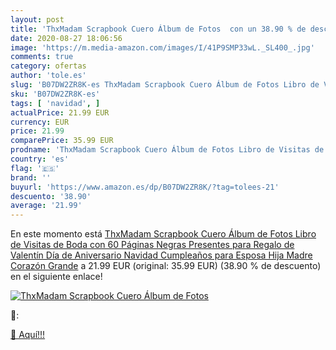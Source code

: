 ```yaml
---
layout: post
title: 'ThxMadam Scrapbook Cuero Álbum de Fotos  con un 38.90 % de descuento'
date: 2020-08-27 18:06:56
image: 'https://m.media-amazon.com/images/I/41P9SMP33wL._SL400_.jpg'
comments: true
category: ofertas
author: 'tole.es'
slug: 'B07DW2ZR8K-es ThxMadam Scrapbook Cuero Álbum de Fotos Libro de Visitas...'
sku: 'B07DW2ZR8K-es'
tags: [ 'navidad', ]
actualPrice: 21.99 EUR
currency: EUR
price: 21.99
comparePrice: 35.99 EUR
prodname: 'ThxMadam Scrapbook Cuero Álbum de Fotos Libro de Visitas de Boda con 60 Páginas Negras Presentes para Regalo de Valentín Día de Aniversario Navidad Cumpleaños para Esposa Hija Madre Corazón Grande'
country: 'es'
flag: '🇪🇸'
brand: ''
buyurl: 'https://www.amazon.es/dp/B07DW2ZR8K/?tag=tolees-21'
descuento: '38.90'
average: '21.99'
---
```


En este momento está [ThxMadam Scrapbook Cuero Álbum de Fotos Libro de Visitas de Boda con 60 Páginas Negras Presentes para Regalo de Valentín Día de Aniversario Navidad Cumpleaños para Esposa Hija Madre Corazón Grande](https://www.amazon.es/dp/B07DW2ZR8K/?tag=tolees-21) a 21.99 EUR (original: 35.99 EUR) (38.90 %  de descuento) en el siguiente enlace!

[![ThxMadam Scrapbook Cuero Álbum de Fotos ](https://m.media-amazon.com/images/I/41P9SMP33wL._SL400_.jpg)](https://www.amazon.es/dp/B07DW2ZR8K/?tag=tolees-21)

🔎:


[🛒 Aquí!!!](https://www.amazon.es/dp/B07DW2ZR8K/?tag=tolees-21)
